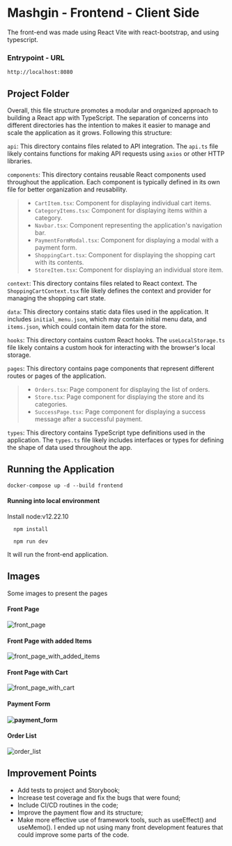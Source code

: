 

# Mashgin - Frontend - Client Side



The front-end was made using React Vite with react-bootstrap, and using typescript.

### Entrypoint - URL

```shell
http://localhost:8080
```

## Project Folder

Overall, this file structure promotes a modular and organized approach to building a React app with TypeScript. The separation of concerns into different directories has the intention to makes it easier to manage and scale the application as it grows. Following this structure:

`api`: This directory contains files related to API integration. The `api.ts` file likely contains functions for making API requests using `axios` or other HTTP libraries.

`components`: This directory contains reusable React components used throughout the application. Each component is typically defined in its own file for better organization and reusability.

> - `CartItem.tsx`: Component for displaying individual cart items.
> - `CategoryItems.tsx`: Component for displaying items within a category.
> - `Navbar.tsx`: Component representing the application's navigation bar.
> - `PaymentFormModal.tsx`: Component for displaying a modal with a payment form.
> - `ShoppingCart.tsx`: Component for displaying the shopping cart with its contents.
> - `StoreItem.tsx`: Component for displaying an individual store item.

`context`: This directory contains files related to React context. The `ShoppingCartContext.tsx` file likely defines the context and provider for managing the shopping cart state.

`data`: This directory contains static data files used in the application. It includes `initial_menu.json`, which may contain initial menu data, and `items.json`, which could contain item data for the store.

`hooks`: This directory contains custom React hooks. The `useLocalStorage.ts` file likely contains a custom hook for interacting with the browser's local storage.

`pages`: This directory contains page components that represent different routes or pages of the application.

> - `Orders.tsx`: Page component for displaying the list of orders.
> - `Store.tsx`: Page component for displaying the store and its categories.
> - `SuccessPage.tsx`: Page component for displaying a success message after a successful payment.

`types`: This directory contains TypeScript type definitions used in the application. The `types.ts` file likely includes interfaces or types for defining the shape of data used throughout the app.

## **Running the Application**

```
docker-compose up -d --build frontend
```

#### Running into local environment

Install node:v12.22.10 

```
  npm install
  ```

```
  npm run dev
````

It will run the front-end application.

## Images

Some images to present the pages

#### Front Page

![front_page](/resources/front_page.png)

#### Front Page with added Items

![front_page_with_added_items](/resources/front_page_with_added_items.png)



#### Front Page with Cart

![front_page_with_cart](/resources/front_page_with_cart.png)


#### Payment Form

#### ![payment_form](/resources/payment_form.png)

#### Order List

![order_list](/resources/order_list.png)


## Improvement Points

- Add tests to project and Storybook;
- Increase test coverage and fix the bugs that were found;
-  Include CI/CD routines in the code;
- Improve the payment flow and its structure;
- Make more effective use of framework tools, such as useEffect() and useMemo(). I ended up not using many front development features that could improve some parts of the code.